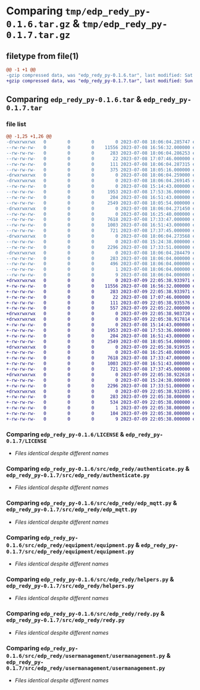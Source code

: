 # Comparing `tmp/edp_redy_py-0.1.6.tar.gz` & `tmp/edp_redy_py-0.1.7.tar.gz`

## filetype from file(1)

```diff
@@ -1 +1 @@
-gzip compressed data, was "edp_redy_py-0.1.6.tar", last modified: Sat Jul  8 18:06:04 2023, max compression
+gzip compressed data, was "edp_redy_py-0.1.7.tar", last modified: Sun Jul  9 22:05:38 2023, max compression
```

## Comparing `edp_redy_py-0.1.6.tar` & `edp_redy_py-0.1.7.tar`

### file list

```diff
@@ -1,25 +1,26 @@
-drwxrwxrwx   0        0        0        0 2023-07-08 18:06:04.285747 edp_redy_py-0.1.6/
--rw-rw-rw-   0        0        0    11556 2023-07-08 16:56:32.000000 edp_redy_py-0.1.6/LICENSE
--rw-rw-rw-   0        0        0      283 2023-07-08 18:06:04.286253 edp_redy_py-0.1.6/PKG-INFO
--rw-rw-rw-   0        0        0       22 2023-07-08 17:07:46.000000 edp_redy_py-0.1.6/README.md
--rw-rw-rw-   0        0        0      111 2023-07-08 18:06:04.287315 edp_redy_py-0.1.6/setup.cfg
--rw-rw-rw-   0        0        0      375 2023-07-08 18:05:16.000000 edp_redy_py-0.1.6/setup.py
-drwxrwxrwx   0        0        0        0 2023-07-08 18:06:04.259000 edp_redy_py-0.1.6/src/
-drwxrwxrwx   0        0        0        0 2023-07-08 18:06:04.269145 edp_redy_py-0.1.6/src/edp_redy/
--rw-rw-rw-   0        0        0        0 2023-07-08 15:14:43.000000 edp_redy_py-0.1.6/src/edp_redy/__init__.py
--rw-rw-rw-   0        0        0     1953 2023-07-08 17:53:36.000000 edp_redy_py-0.1.6/src/edp_redy/authenticate.py
--rw-rw-rw-   0        0        0      204 2023-07-08 16:51:43.000000 edp_redy_py-0.1.6/src/edp_redy/consts.py
--rw-rw-rw-   0        0        0     2549 2023-07-08 18:05:54.000000 edp_redy_py-0.1.6/src/edp_redy/edp_mqtt.py
-drwxrwxrwx   0        0        0        0 2023-07-08 18:06:04.271450 edp_redy_py-0.1.6/src/edp_redy/equipment/
--rw-rw-rw-   0        0        0        0 2023-07-08 16:25:40.000000 edp_redy_py-0.1.6/src/edp_redy/equipment/__init__.py
--rw-rw-rw-   0        0        0     7618 2023-07-08 17:33:47.000000 edp_redy_py-0.1.6/src/edp_redy/equipment/equipment.py
--rw-rw-rw-   0        0        0     1003 2023-07-08 16:51:43.000000 edp_redy_py-0.1.6/src/edp_redy/helpers.py
--rw-rw-rw-   0        0        0      721 2023-07-08 17:37:45.000000 edp_redy_py-0.1.6/src/edp_redy/redy.py
-drwxrwxrwx   0        0        0        0 2023-07-08 18:06:04.273568 edp_redy_py-0.1.6/src/edp_redy/usermanagement/
--rw-rw-rw-   0        0        0        0 2023-07-08 15:24:38.000000 edp_redy_py-0.1.6/src/edp_redy/usermanagement/__init__.py
--rw-rw-rw-   0        0        0     2296 2023-07-08 17:33:51.000000 edp_redy_py-0.1.6/src/edp_redy/usermanagement/usermanagement.py
-drwxrwxrwx   0        0        0        0 2023-07-08 18:06:04.284479 edp_redy_py-0.1.6/src/edp_redy_py.egg-info/
--rw-rw-rw-   0        0        0      283 2023-07-08 18:06:04.000000 edp_redy_py-0.1.6/src/edp_redy_py.egg-info/PKG-INFO
--rw-rw-rw-   0        0        0      496 2023-07-08 18:06:04.000000 edp_redy_py-0.1.6/src/edp_redy_py.egg-info/SOURCES.txt
--rw-rw-rw-   0        0        0        1 2023-07-08 18:06:04.000000 edp_redy_py-0.1.6/src/edp_redy_py.egg-info/dependency_links.txt
--rw-rw-rw-   0        0        0        9 2023-07-08 18:06:04.000000 edp_redy_py-0.1.6/src/edp_redy_py.egg-info/top_level.txt
+drwxrwxrwx   0        0        0        0 2023-07-09 22:05:38.933971 edp_redy_py-0.1.7/
+-rw-rw-rw-   0        0        0    11556 2023-07-08 16:56:32.000000 edp_redy_py-0.1.7/LICENSE
+-rw-rw-rw-   0        0        0      283 2023-07-09 22:05:38.933971 edp_redy_py-0.1.7/PKG-INFO
+-rw-rw-rw-   0        0        0       22 2023-07-08 17:07:46.000000 edp_redy_py-0.1.7/README.md
+-rw-rw-rw-   0        0        0      111 2023-07-09 22:05:38.935576 edp_redy_py-0.1.7/setup.cfg
+-rw-rw-rw-   0        0        0      557 2023-07-09 22:05:22.000000 edp_redy_py-0.1.7/setup.py
+drwxrwxrwx   0        0        0        0 2023-07-09 22:05:38.903720 edp_redy_py-0.1.7/src/
+drwxrwxrwx   0        0        0        0 2023-07-09 22:05:38.917814 edp_redy_py-0.1.7/src/edp_redy/
+-rw-rw-rw-   0        0        0        0 2023-07-08 15:14:43.000000 edp_redy_py-0.1.7/src/edp_redy/__init__.py
+-rw-rw-rw-   0        0        0     1953 2023-07-08 17:53:36.000000 edp_redy_py-0.1.7/src/edp_redy/authenticate.py
+-rw-rw-rw-   0        0        0      204 2023-07-08 16:51:43.000000 edp_redy_py-0.1.7/src/edp_redy/consts.py
+-rw-rw-rw-   0        0        0     2549 2023-07-08 18:05:54.000000 edp_redy_py-0.1.7/src/edp_redy/edp_mqtt.py
+drwxrwxrwx   0        0        0        0 2023-07-09 22:05:38.919935 edp_redy_py-0.1.7/src/edp_redy/equipment/
+-rw-rw-rw-   0        0        0        0 2023-07-08 16:25:40.000000 edp_redy_py-0.1.7/src/edp_redy/equipment/__init__.py
+-rw-rw-rw-   0        0        0     7618 2023-07-08 17:33:47.000000 edp_redy_py-0.1.7/src/edp_redy/equipment/equipment.py
+-rw-rw-rw-   0        0        0     1003 2023-07-08 16:51:43.000000 edp_redy_py-0.1.7/src/edp_redy/helpers.py
+-rw-rw-rw-   0        0        0      721 2023-07-08 17:37:45.000000 edp_redy_py-0.1.7/src/edp_redy/redy.py
+drwxrwxrwx   0        0        0        0 2023-07-09 22:05:38.922618 edp_redy_py-0.1.7/src/edp_redy/usermanagement/
+-rw-rw-rw-   0        0        0        0 2023-07-08 15:24:38.000000 edp_redy_py-0.1.7/src/edp_redy/usermanagement/__init__.py
+-rw-rw-rw-   0        0        0     2296 2023-07-08 17:33:51.000000 edp_redy_py-0.1.7/src/edp_redy/usermanagement/usermanagement.py
+drwxrwxrwx   0        0        0        0 2023-07-09 22:05:38.932895 edp_redy_py-0.1.7/src/edp_redy_py.egg-info/
+-rw-rw-rw-   0        0        0      283 2023-07-09 22:05:38.000000 edp_redy_py-0.1.7/src/edp_redy_py.egg-info/PKG-INFO
+-rw-rw-rw-   0        0        0      534 2023-07-09 22:05:38.000000 edp_redy_py-0.1.7/src/edp_redy_py.egg-info/SOURCES.txt
+-rw-rw-rw-   0        0        0        1 2023-07-09 22:05:38.000000 edp_redy_py-0.1.7/src/edp_redy_py.egg-info/dependency_links.txt
+-rw-rw-rw-   0        0        0      104 2023-07-09 22:05:38.000000 edp_redy_py-0.1.7/src/edp_redy_py.egg-info/requires.txt
+-rw-rw-rw-   0        0        0        9 2023-07-09 22:05:38.000000 edp_redy_py-0.1.7/src/edp_redy_py.egg-info/top_level.txt
```

### Comparing `edp_redy_py-0.1.6/LICENSE` & `edp_redy_py-0.1.7/LICENSE`

 * *Files identical despite different names*

### Comparing `edp_redy_py-0.1.6/src/edp_redy/authenticate.py` & `edp_redy_py-0.1.7/src/edp_redy/authenticate.py`

 * *Files identical despite different names*

### Comparing `edp_redy_py-0.1.6/src/edp_redy/edp_mqtt.py` & `edp_redy_py-0.1.7/src/edp_redy/edp_mqtt.py`

 * *Files identical despite different names*

### Comparing `edp_redy_py-0.1.6/src/edp_redy/equipment/equipment.py` & `edp_redy_py-0.1.7/src/edp_redy/equipment/equipment.py`

 * *Files identical despite different names*

### Comparing `edp_redy_py-0.1.6/src/edp_redy/helpers.py` & `edp_redy_py-0.1.7/src/edp_redy/helpers.py`

 * *Files identical despite different names*

### Comparing `edp_redy_py-0.1.6/src/edp_redy/redy.py` & `edp_redy_py-0.1.7/src/edp_redy/redy.py`

 * *Files identical despite different names*

### Comparing `edp_redy_py-0.1.6/src/edp_redy/usermanagement/usermanagement.py` & `edp_redy_py-0.1.7/src/edp_redy/usermanagement/usermanagement.py`

 * *Files identical despite different names*

